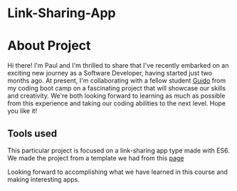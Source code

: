 # Link-Sharing-App

# About Project
Hi there! I'm Paul and I'm thrilled to share that I've recently embarked on an exciting new journey as a Software Developer, having started just two months ago. At present, I'm collaborating with a fellow student [Guido]((https://github.com/Guido-BM)) from my coding boot camp on a fascinating project that will showcase our skills and creativity. We're both looking forward to learning as much as possible from this experience and taking our coding abilities to the next level. Hope you like it!

## Tools used
This particular project is focused on a link-sharing app type made with ES6. We made the project from a template we had from this [page]([url](https://www.frontendmentor.io/)https://www.frontendmentor.io/)

Looking forward to accomplishing what we have learned in this course and making interesting apps.
